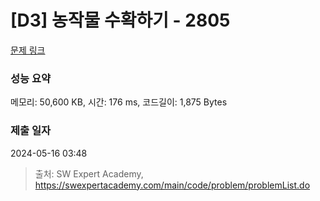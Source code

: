# [D3] 농작물 수확하기 - 2805 

[문제 링크](https://swexpertacademy.com/main/code/problem/problemDetail.do?contestProbId=AV7GLXqKAWYDFAXB) 

### 성능 요약

메모리: 50,600 KB, 시간: 176 ms, 코드길이: 1,875 Bytes

### 제출 일자

2024-05-16 03:48



> 출처: SW Expert Academy, https://swexpertacademy.com/main/code/problem/problemList.do